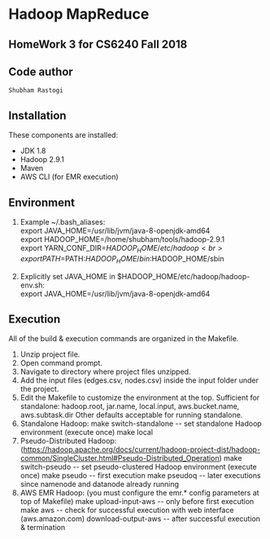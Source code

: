 # Hadoop MapReduce 
## HomeWork 3 for CS6240 Fall 2018

Code author
-----------
`Shubham Rastogi`

Installation
------------
These components are installed:
- JDK 1.8
- Hadoop 2.9.1
- Maven
- AWS CLI (for EMR execution)

Environment
-----------
1) Example ~/.bash_aliases:<br>
export JAVA_HOME=/usr/lib/jvm/java-8-openjdk-amd64<br>
export HADOOP_HOME=/home/shubham/tools/hadoop-2.9.1<br>
export YARN_CONF_DIR=$HADOOP_HOME/etc/hadoop<br>
export PATH=$PATH:$HADOOP_HOME/bin:$HADOOP_HOME/sbin<br>

2) Explicitly set JAVA_HOME in $HADOOP_HOME/etc/hadoop/hadoop-env.sh:<br>
export JAVA_HOME=/usr/lib/jvm/java-8-openjdk-amd64<br>

Execution
---------
All of the build & execution commands are organized in the Makefile.<br>
1) Unzip project file.
2) Open command prompt.
3) Navigate to directory where project files unzipped.
4) Add the input files (edges.csv, nodes.csv) inside the input folder under the project.
5) Edit the Makefile to customize the environment at the top.
	Sufficient for standalone: hadoop.root, jar.name, local.input, aws.bucket.name, aws.subtask.dir
	Other defaults acceptable for running standalone.
6) Standalone Hadoop:
	make switch-standalone		-- set standalone Hadoop environment (execute once)
	make local
7) Pseudo-Distributed Hadoop: (https://hadoop.apache.org/docs/current/hadoop-project-dist/hadoop-common/SingleCluster.html#Pseudo-Distributed_Operation)
	make switch-pseudo			-- set pseudo-clustered Hadoop environment (execute once)
	make pseudo					-- first execution
	make pseudoq				-- later executions since namenode and datanode already running 
8) AWS EMR Hadoop: (you must configure the emr.* config parameters at top of Makefile)
	make upload-input-aws		-- only before first execution
	make aws					-- check for successful execution with web interface (aws.amazon.com)
	download-output-aws			-- after successful execution & termination
